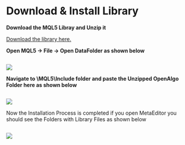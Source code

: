 # Download & Install Library

**Download the MQL5 Libray and Unzip it**

[Download the library here.](@site/static/img/assets/OpenAlgo.zip)

**Open MQL5 -> File -> Open DataFolder as shown below**

<figure><img src="../../.gitbook/assets/image (31).png" alt=""><figcaption></figcaption></figure>
<img
  src={require('@site/static/img/assets/image (31).png').default}
/>

**Navigate to \MQL5\Include folder and paste the Unzipped OpenAlgo Folder here as shown below**

<figure><img src="../../.gitbook/assets/image (32).png" alt=""><figcaption></figcaption></figure>
<img
  src={require('@site/static/img/assets/image (32).png').default}
/>

Now the Installation Process is completed if you open MetaEditor you should see the Folders with Library Files as shown below

<figure><img src="../../.gitbook/assets/image (26).png" alt=""><figcaption></figcaption></figure>
<img
  src={require('@site/static/img/assets/image (26).png').default}
/>

